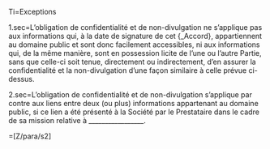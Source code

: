 Ti=Exceptions

1.sec=L’obligation de confidentialité et de non-divulgation ne s’applique pas aux informations qui, à la date de signature de cet {_Accord}, appartiennent au domaine public et sont donc facilement accessibles, ni aux informations qui, de la même manière, sont en possession licite de l’une ou l’autre Partie, sans que celle-ci soit tenue, directement ou indirectement, d’en assurer la confidentialité et la non-divulgation d’une façon similaire à celle prévue ci-dessus.

2.sec=L’obligation de confidentialité et de non-divulgation s’applique par contre aux liens entre deux (ou plus) informations appartenant au domaine public, si ce lien a été présenté à la Société par le Prestataire dans le cadre de sa mission relative à _________________.

=[Z/para/s2]
